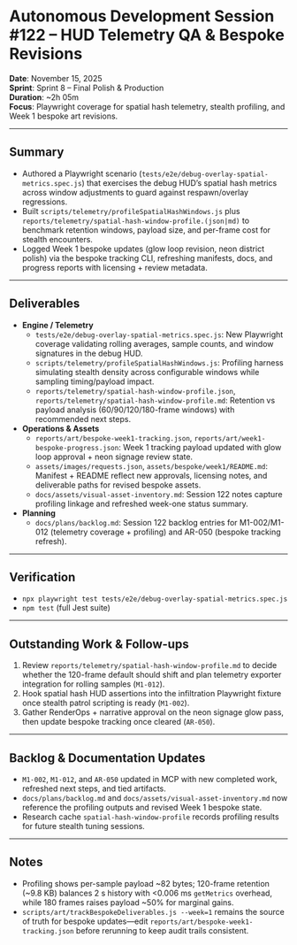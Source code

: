 # Autonomous Development Session #122 – HUD Telemetry QA & Bespoke Revisions

**Date**: November 15, 2025  
**Sprint**: Sprint 8 – Final Polish & Production  
**Duration**: ~2h 05m  
**Focus**: Playwright coverage for spatial hash telemetry, stealth profiling, and Week 1 bespoke art revisions.

---

## Summary
- Authored a Playwright scenario (`tests/e2e/debug-overlay-spatial-metrics.spec.js`) that exercises the debug HUD’s spatial hash metrics across window adjustments to guard against respawn/overlay regressions.
- Built `scripts/telemetry/profileSpatialHashWindows.js` plus `reports/telemetry/spatial-hash-window-profile.(json|md)` to benchmark retention windows, payload size, and per-frame cost for stealth encounters.
- Logged Week 1 bespoke updates (glow loop revision, neon district polish) via the bespoke tracking CLI, refreshing manifests, docs, and progress reports with licensing + review metadata.

---

## Deliverables
- **Engine / Telemetry**
  - `tests/e2e/debug-overlay-spatial-metrics.spec.js`: New Playwright coverage validating rolling averages, sample counts, and window signatures in the debug HUD.
  - `scripts/telemetry/profileSpatialHashWindows.js`: Profiling harness simulating stealth density across configurable windows while sampling timing/payload impact.
  - `reports/telemetry/spatial-hash-window-profile.json`, `reports/telemetry/spatial-hash-window-profile.md`: Retention vs payload analysis (60/90/120/180-frame windows) with recommended next steps.
- **Operations & Assets**
  - `reports/art/bespoke-week1-tracking.json`, `reports/art/week1-bespoke-progress.json`: Week 1 tracking payload updated with glow loop approval + neon signage review state.
  - `assets/images/requests.json`, `assets/bespoke/week1/README.md`: Manifest + README reflect new approvals, licensing notes, and deliverable paths for revised bespoke assets.
  - `docs/assets/visual-asset-inventory.md`: Session 122 notes capture profiling linkage and refreshed week-one status summary.
- **Planning**
  - `docs/plans/backlog.md`: Session 122 backlog entries for M1-002/M1-012 (telemetry coverage + profiling) and AR-050 (bespoke tracking refresh).

---

## Verification
- `npx playwright test tests/e2e/debug-overlay-spatial-metrics.spec.js`
- `npm test` (full Jest suite)

---

## Outstanding Work & Follow-ups
1. Review `reports/telemetry/spatial-hash-window-profile.md` to decide whether the 120-frame default should shift and plan telemetry exporter integration for rolling samples (`M1-012`).
2. Hook spatial hash HUD assertions into the infiltration Playwright fixture once stealth patrol scripting is ready (`M1-002`).
3. Gather RenderOps + narrative approval on the neon signage glow pass, then update bespoke tracking once cleared (`AR-050`).

---

## Backlog & Documentation Updates
- `M1-002`, `M1-012`, and `AR-050` updated in MCP with new completed work, refreshed next steps, and tied artifacts.
- `docs/plans/backlog.md` and `docs/assets/visual-asset-inventory.md` now reference the profiling outputs and revised Week 1 bespoke state.
- Research cache `spatial-hash-window-profile` records profiling results for future stealth tuning sessions.

---

## Notes
- Profiling shows per-sample payload ~82 bytes; 120-frame retention (~9.8 KB) balances 2 s history with <0.006 ms `getMetrics` overhead, while 180 frames raises payload ~50% for marginal gains.
- `scripts/art/trackBespokeDeliverables.js --week=1` remains the source of truth for bespoke updates—edit `reports/art/bespoke-week1-tracking.json` before rerunning to keep audit trails consistent.
